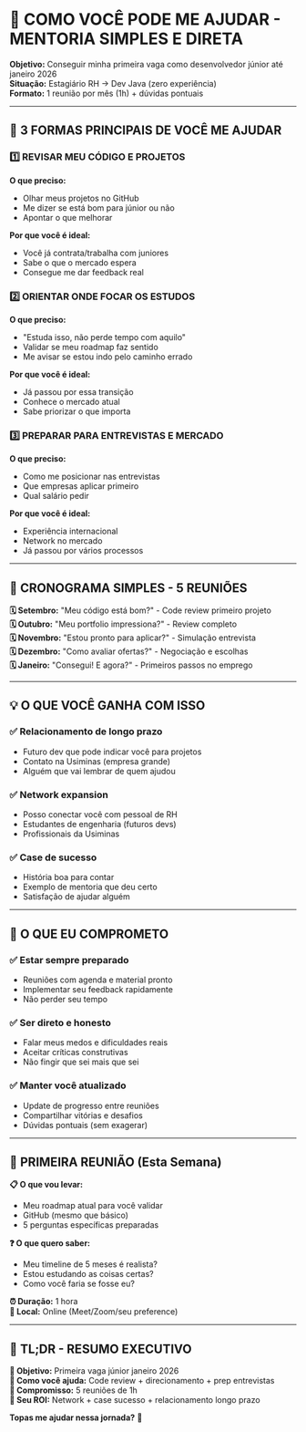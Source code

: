 # 🎯 COMO VOCÊ PODE ME AJUDAR - MENTORIA SIMPLES E DIRETA

**Objetivo:** Conseguir minha primeira vaga como desenvolvedor júnior até janeiro 2026  
**Situação:** Estagiário RH → Dev Java (zero experiência)  
**Formato:** 1 reunião por mês (1h) + dúvidas pontuais

---

## 🤝 **3 FORMAS PRINCIPAIS DE VOCÊ ME AJUDAR**

### 1️⃣ **REVISAR MEU CÓDIGO E PROJETOS**
**O que preciso:**
- Olhar meus projetos no GitHub
- Me dizer se está bom para júnior ou não
- Apontar o que melhorar

**Por que você é ideal:**
- Você já contrata/trabalha com juniores
- Sabe o que o mercado espera
- Consegue me dar feedback real

### 2️⃣ **ORIENTAR ONDE FOCAR OS ESTUDOS**
**O que preciso:**
- "Estuda isso, não perde tempo com aquilo"
- Validar se meu roadmap faz sentido
- Me avisar se estou indo pelo caminho errado

**Por que você é ideal:**
- Já passou por essa transição
- Conhece o mercado atual
- Sabe priorizar o que importa

### 3️⃣ **PREPARAR PARA ENTREVISTAS E MERCADO**
**O que preciso:**
- Como me posicionar nas entrevistas
- Que empresas aplicar primeiro
- Qual salário pedir

**Por que você é ideal:**
- Experiência internacional
- Network no mercado
- Já passou por vários processos

---

## 📅 **CRONOGRAMA SIMPLES - 5 REUNIÕES**

**🗓️ Setembro:** "Meu código está bom?" - Code review primeiro projeto  
**🗓️ Outubro:** "Meu portfolio impressiona?" - Review completo  
**🗓️ Novembro:** "Estou pronto para aplicar?" - Simulação entrevista  
**🗓️ Dezembro:** "Como avaliar ofertas?" - Negociação e escolhas  
**🗓️ Janeiro:** "Consegui! E agora?" - Primeiros passos no emprego

---

## 💡 **O QUE VOCÊ GANHA COM ISSO**

### ✅ **Relacionamento de longo prazo**
- Futuro dev que pode indicar você para projetos
- Contato na Usiminas (empresa grande)
- Alguém que vai lembrar de quem ajudou

### ✅ **Network expansion**
- Posso conectar você com pessoal de RH
- Estudantes de engenharia (futuros devs)
- Profissionais da Usiminas

### ✅ **Case de sucesso**
- História boa para contar
- Exemplo de mentoria que deu certo
- Satisfação de ajudar alguém

---

## 🚀 **O QUE EU COMPROMETO**

### ✅ **Estar sempre preparado**
- Reuniões com agenda e material pronto
- Implementar seu feedback rapidamente
- Não perder seu tempo

### ✅ **Ser direto e honesto**
- Falar meus medos e dificuldades reais
- Aceitar críticas construtivas
- Não fingir que sei mais que sei

### ✅ **Manter você atualizado**
- Update de progresso entre reuniões
- Compartilhar vitórias e desafios
- Dúvidas pontuais (sem exagerar)

---

## 🎯 **PRIMEIRA REUNIÃO (Esta Semana)**

**📋 O que vou levar:**
- Meu roadmap atual para você validar
- GitHub (mesmo que básico)
- 5 perguntas específicas preparadas

**❓ O que quero saber:**
- Meu timeline de 5 meses é realista?
- Estou estudando as coisas certas?
- Como você faria se fosse eu?

**⏰ Duração:** 1 hora  
**📍 Local:** Online (Meet/Zoom/seu preference)

---

## 💬 **TL;DR - RESUMO EXECUTIVO**

**🎯 Objetivo:** Primeira vaga júnior janeiro 2026  
**🤝 Como você ajuda:** Code review + direcionamento + prep entrevistas  
**📅 Compromisso:** 5 reuniões de 1h  
**🎁 Seu ROI:** Network + case sucesso + relacionamento longo prazo

**Topas me ajudar nessa jornada?** 🚀


